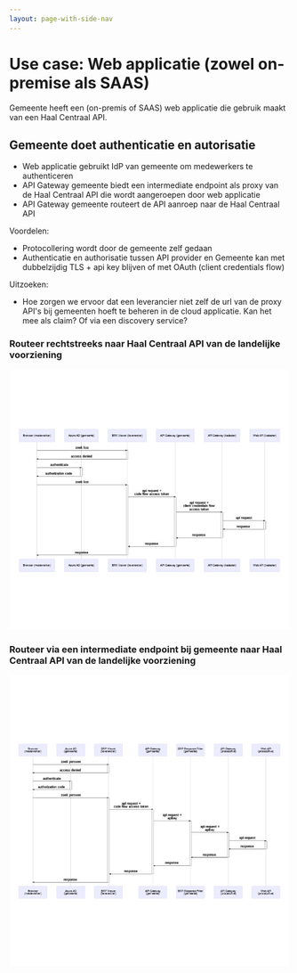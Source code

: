 ```yaml
---
layout: page-with-side-nav
---
```

# Use case: Web applicatie (zowel on-premise als SAAS)

Gemeente heeft een (on-premis of SAAS) web applicatie die gebruik maakt van een Haal Centraal API.

## Gemeente doet authenticatie en autorisatie

- Web applicatie gebruikt IdP van gemeente om medewerkers te authenticeren
- API Gateway gemeente biedt een intermediate endpoint als proxy van de Haal Centraal API die wordt aangeroepen door web applicatie
- API Gateway gemeente routeert de API aanroep naar de Haal Centraal API

Voordelen:

- Protocollering wordt door de gemeente zelf gedaan
- Authenticatie en authorisatie tussen API provider en Gemeente kan met dubbelzijdig TLS + api key blijven of met OAuth (client credentials flow)

Uitzoeken:

- Hoe zorgen we ervoor dat een leverancier niet zelf de url van de proxy API's bij gemeenten hoeft te beheren in de cloud applicatie. Kan het mee als claim? Of via een discovery service?

### Routeer rechtstreeks naar Haal Centraal API van de landelijke voorziening

![Gemeente doet authenticatie en authorisatie scenario BRK](./scenario-apigateway-routeert.jpg)

### Routeer via een intermediate endpoint bij gemeente naar Haal Centraal API van de landelijke voorziening

![Gemeente doet authenticatie en authorisatie scenario BRP](./scenario-apigateway-routeert-bij-brp.jpg)
